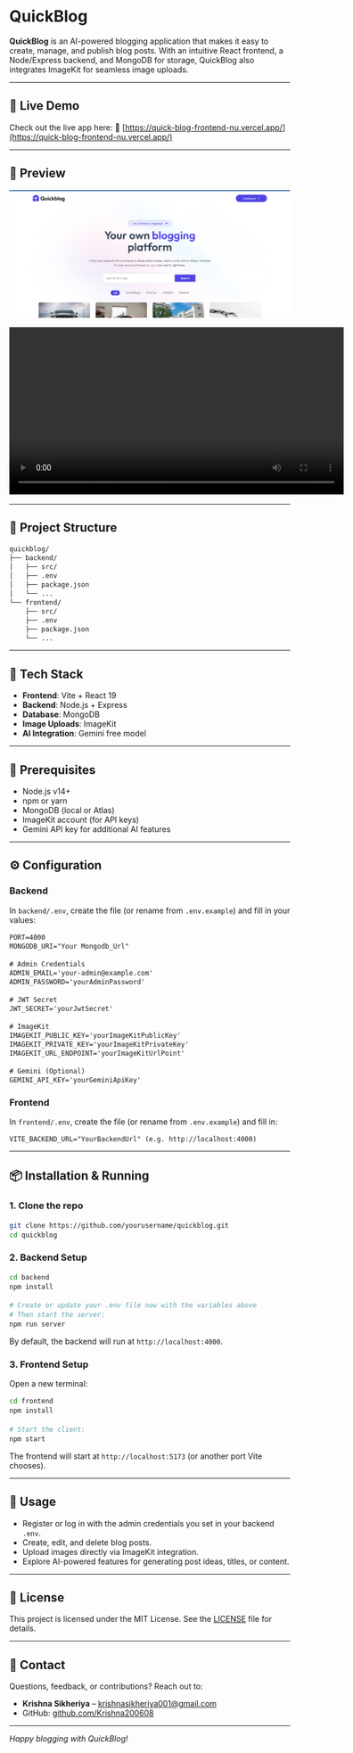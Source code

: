 # QuickBlog

**QuickBlog** is an AI-powered blogging application that makes it easy to create, manage, and publish blog posts. With an intuitive React frontend, a Node/Express backend, and MongoDB for storage, QuickBlog also integrates ImageKit for seamless image uploads.

---

## 🚀 Live Demo

Check out the live app here:
🔗 [https://quick-blog-frontend-nu.vercel.app/](https://quick-blog-frontend-nu.vercel.app/)

---

## 🎨 Preview

![QuickBlog Preview](./WebPics/preview1.png)

<video src="./WebPics/Preview_video.mp4" controls width="600">
  Your browser does not support the video tag.
</video>

---

## 📂 Project Structure

```
quickblog/
├── backend/
│   ├── src/
│   ├── .env
│   ├── package.json
│   └── ...
└── frontend/
    ├── src/
    ├── .env
    ├── package.json
    └── ...
```

---

## 🔧 Tech Stack

* **Frontend**: Vite + React 19
* **Backend**: Node.js + Express
* **Database**: MongoDB
* **Image Uploads**: ImageKit
* **AI Integration**: Gemini free model

---

## 📝 Prerequisites

* Node.js v14+
* npm or yarn
* MongoDB (local or Atlas)
* ImageKit account (for API keys)
* Gemini API key for additional AI features

---

## ⚙️ Configuration

### Backend

In `backend/.env`, create the file (or rename from `.env.example`) and fill in your values:

```dotenv
PORT=4000
MONGODB_URI="Your Mongodb_Url"

# Admin Credentials
ADMIN_EMAIL='your-admin@example.com'
ADMIN_PASSWORD='yourAdminPassword'

# JWT Secret
JWT_SECRET='yourJwtSecret'

# ImageKit
IMAGEKIT_PUBLIC_KEY='yourImageKitPublicKey'
IMAGEKIT_PRIVATE_KEY='yourImageKitPrivateKey'
IMAGEKIT_URL_ENDPOINT='yourImageKitUrlPoint'

# Gemini (Optional)
GEMINI_API_KEY='yourGeminiApiKey'
```

### Frontend

In `frontend/.env`, create the file (or rename from `.env.example`) and fill in:

```dotenv
VITE_BACKEND_URL="YourBackendUrl" (e.g. http://localhost:4000)
```

---

## 📦 Installation & Running

### 1. Clone the repo

```bash
git clone https://github.com/yourusername/quickblog.git
cd quickblog
```

### 2. Backend Setup

```bash
cd backend
npm install

# Create or update your .env file now with the variables above
# Then start the server:
npm run server
```

By default, the backend will run at `http://localhost:4000`.

### 3. Frontend Setup

Open a new terminal:

```bash
cd frontend
npm install

# Start the client:
npm start
```

The frontend will start at `http://localhost:5173` (or another port Vite chooses).

---

## 🎉 Usage

* Register or log in with the admin credentials you set in your backend `.env`.
* Create, edit, and delete blog posts.
* Upload images directly via ImageKit integration.
* Explore AI-powered features for generating post ideas, titles, or content.

---

## 📝 License

This project is licensed under the MIT License. See the [LICENSE](LICENSE) file for details.

---

## 💬 Contact

Questions, feedback, or contributions? Reach out to:

* **Krishna Sikheriya** – [krishnasikheriya001@gmail.com](mailto:krishnasikheriya001@gmail.com)
* GitHub: [github.com/Krishna200608](https://github.com/Krishna200608)

---

*Happy blogging with QuickBlog!*
